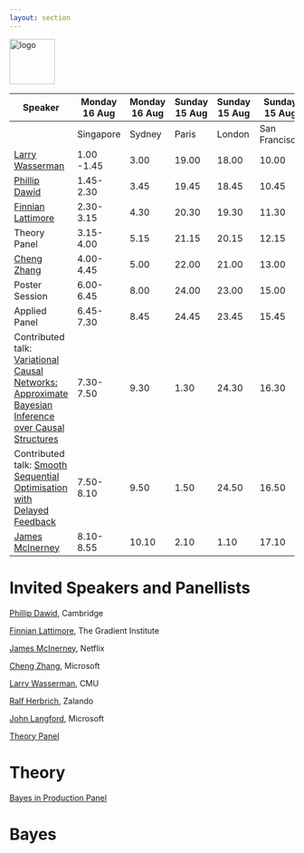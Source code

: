```yaml
---
layout: section
---
```


<img height="80" src="{{ site.logo }}" class="rounded mx-auto d-block" alt="logo">


|Speaker|Monday 16 Aug | Monday 16 Aug | Sunday 15 Aug | Sunday 15 Aug| Sunday 15 Aug | Sunday 15 Aug|
|-------|--------------|---------------|---------------|--------------|---------------|--------------|
|       |Singapore     |Sydney         |          Paris|        London|  San Francisco|   Pittsburgh |
| [Larry Wasserman](https://www.stat.cmu.edu/~larry/)  |       1.00 -1.45 |           3.00|          19.00|         18.00|          10.00|         13.00|
| [Phillip Dawid](http://www.statslab.cam.ac.uk/~apd/)|1.45-2.30|3.45|19.45|18.45|10.45|13.45|
| [Finnian Lattimore](https://scholar.google.com/citations?user=XlzIPUkAAAAJ&hl=en) | 2.30-3.15|4.30|20.30|19.30|11.30|14.30|
| Theory Panel                           | 3.15-4.00|5.15    |  21.15   |  20.15   |  12.15   |15.15|
| [Cheng Zhang](https://cheng-zhang.org) | 4.00-4.45 | 5.00   |  22.00   |  21.00   |  13.00   |16.00|
| Poster Session | 6.00-6.45 |8.00|24.00|23.00|15.00|18.00|
| Applied Panel | 6.45-7.30|8.45|24.45|23.45|15.45|18.45|
| Contributed talk: [Variational Causal Networks: Approximate Bayesian Inference over Causal Structures](https://bcirwis2021.github.io/Variational.pdf) |7.30-7.50|9.30|1.30|24.30|16.30|19.30|
| Contributed talk: [Smooth Sequential Optimisation with Delayed Feedback](https://bcirwis2021.github.io/Smooth.pdf) |7.50-8.10|9.50|1.50|24.50|16.50|19.50|
| [James McInerney](https://jamesmc.com/about-me)|8.10-8.55|10.10|2.10|1.10|17.10|20.10|

# Invited Speakers and Panellists

[Phillip Dawid](http://www.statslab.cam.ac.uk/~apd/), Cambridge

[Finnian Lattimore](https://scholar.google.com/citations?user=XlzIPUkAAAAJ&hl=en), The Gradient Institute

[James McInerney](https://jamesmc.com/about-me), Netflix

[Cheng Zhang](https://cheng-zhang.org), Microsoft

[Larry Wasserman](https://www.stat.cmu.edu/~larry/), CMU

[Ralf Herbrich](https://scholar.google.com.au/citations?user=RuvHkikAAAAJ&hl=en), Zalando

[John Langford](https://www.microsoft.com/en-us/research/people/jcl/), Microsoft



[Theory Panel](#Theory)

# Theory

[Bayes in Production Panel](#Bayes)

# Bayes

